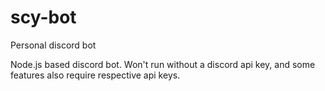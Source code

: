 # scy-bot
Personal discord bot

Node.js based discord bot.
Won't run without a discord api key, and some features also require respective api keys.
